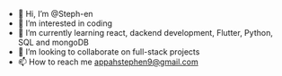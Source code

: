 - 👋 Hi, I’m @Steph-en
- 👀 I’m interested in coding
- 🌱 I’m currently learning react, dackend development, Flutter, Python, SQL and mongoDB
- 💞️ I’m looking to collaborate on full-stack projects
- 📫 How to reach me appahstephen9@gmail.com

<!---
Steph-en/Steph-en is a ✨ special ✨ repository because its `README.md` (this file) appears on your GitHub profile.
You can click the Preview link to take a look at your changes.
--->
